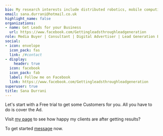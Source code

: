 ```yaml
---
bio: My research interests include distributed robotics, mobile computing and programmable matter.
email: sana.durrani@hotmail.co.uk
highlight_name: false
organizations:
- name: Get Leads for your Business
  url: https://www.facebook.com/Gettingleadsthroughleadgeneration
role: Media Buyer | Consultant | Digital Advertiser | Lead Generation Expert
social:
- icon: envelope
  icon_pack: fas
  link: /#contact
- display:
    header: true
  icon: facebook
  icon_pack: fab
  label: Follow me on Facebook
  link: https://www.facebook.com/Gettingleadsthroughleadgeneration
superuser: true
title: Sana Durrani
---
```


Let's start with a Free trial to get some Customers for you. All you have to do is cover the Ad.

Visit [my page](https://www.facebook.com/Gettingleadsthroughleadgeneration) to see how happy my clients are after getting results?

To get started [message](#contact) now.


